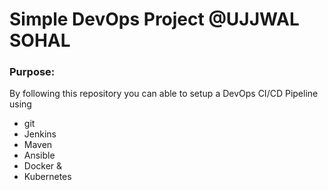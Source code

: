 # Simple DevOps Project @UJJWAL SOHAL

### Purpose:
By following this repository you can able to setup a DevOps CI/CD Pipeline using
- git
- Jenkins
- Maven
- Ansible
- Docker &
- Kubernetes

